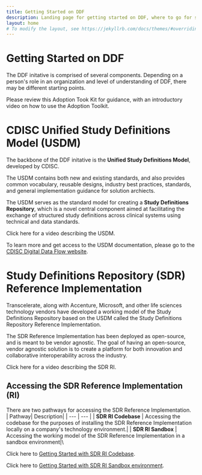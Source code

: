 ```yaml
---
title: Getting Started on DDF
description: Landing page for getting started on DDF, where to go for specific information, and how to access content
layout: home
# To modify the layout, see https://jekyllrb.com/docs/themes/#overriding-theme-defaults
---
```

# Getting Started on DDF

The DDF initative is comprised of several components.  Depending on a person's role in an organization and level of understanding of DDF, there may be different starting points.  

Please review this Adoption Took Kit for guidance, with an introductory video on how to use the Adoption Toolkit. 

# CDISC Unified Study Definitions Model (USDM)
The backbone of the DDF initative is the **Unified Study Definitions Model**, developed by CDISC.  

The USDM contains both new and existing standards, and also provides common vocabulary, reusable designs, industry best practices, standards, and general implementation guidance for solution archiects.  

The USDM serves as the standard model for creating a **Study Definitions Repository**, which is a novel central component aimed at facilitating the exchange of structured study definitions across clinical systems using technical and data standards. 

Click here for a video describing the USDM. 

To learn more and get access to the USDM documentation, please go to the [CDISC Digital Data Flow website](https://www.cdisc.org/ddf). 

# Study Definitions Repository (SDR) Reference Implementation

Transcelerate, along with Accenture, Microsoft, and other life sciences technology vendors have developed a working model of the Study Definitions Repository based on the USDM called the Study Definitions Repository Reference Implementation.  

The SDR Reference Implementation has been deployed as open-source, and is meant to be vendor agnostic.  The goal of having an open-source, vendor agnostic solution is to create a platform for both innovation and collaborative interoperability across the industry. 

Click here for a video describing the SDR RI.

## Accessing the SDR Reference Implementation (RI)

There are two pathways for accessing the SDR Reference Implementation.  
| Pathway| Description|
| ---    | ---        |
| **SDR RI Codebase** | Accessing the codebase for the purposes of installing the SDR Reference Implementation locally on a company's technology environment.|
| **SDR RI Sandbox** | Accessing the working model of the SDR Reference Implementation in a sandbox environment|\


Click here to [Getting Started with SDR RI Codebase](sdr_ri_codebase_access.md).

Click here to [Getting Started with SDR RI Sandbox environment](sdr_ri_sandbox_access.md). 
